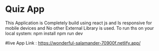 # Quiz App

This Application is Completely build using react js and Is responsive for mobile devices and No other External Library is used.
To run ths on your local system:
   npm install 
   npm run dev


#live App Link : https://wonderful-salamander-70900f.netlify.app/
